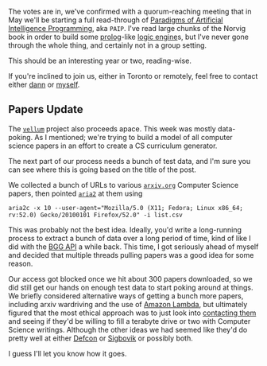The votes are in, we've confirmed with a quorum-reaching meeting that in May we'll be starting a full read-through of [Paradigms of Artificial Intelligence Programming](https://github.com/norvig/paip-lisp), aka `PAIP`. I've read large chunks of the Norvig book in order to build some [prolog](http://www.swi-prolog.org/)-like [logic engine](https://github.com/inaimathi/fact-base)s, but I've never gone through the whole thing, and certainly not in a group setting.

This should be an interesting year or two, reading-wise.

If you're inclined to join us, either in Toronto or remotely, feel free to contact either [dann](https://github.com/dxnn) or [myself](http://github.com/inaimathi).

## Papers Update

The [`vellum`](https://github.com/CompSciCabal/vellum) project also proceeds apace. This week was mostly data-poking. As I mentioned; we're trying to build a model of all computer science papers in an effort to create a CS curriculum generator.

The next part of our process needs a bunch of test data, and I'm sure you can see where this is going based on the title of the post.

We collected a bunch of URLs to various [`arxiv.org`](https://arxiv.org/) Computer Science papers, then pointed [`aria2`](https://aria2.github.io/) at them using

```
aria2c -x 10 --user-agent="Mozilla/5.0 (X11; Fedora; Linux x86_64; rv:52.0) Gecko/20100101 Firefox/52.0" -i list.csv
```

This was probably not the best idea. Ideally, you'd write a long-running process to extract a bunch of data over a long period of time, kind of like I did with the [BGG API](https://github.com/inaimathi/all-boardgames-ever) a while back. This time, I got seriously ahead of myself and decided that multiple threads pulling papers was a good idea for some reason.

Our access got blocked once we hit about 300 papers downloaded, so we did still get our hands on enough test data to start poking around at things. We briefly considered alternative ways of getting a bunch more papers, including arxiv wardriving and the use of [Amazon Lambda](https://stackoverflow.com/questions/53203573/how-to-ensure-distinct-public-ip-per-aws-lambda), but ultimately figured that the most ethical approach was to just look into [contacting them](https://arxiv.org/help/contact) and seeing if they'd be willing to fill a terabyte drive or two with Computer Science writings. Although the other ideas we had seemed like they'd do pretty well at either [Defcon](https://www.defcon.org/) or [Sigbovik](http://sigbovik.org/) or possibly both.

I guess I'll let you know how it goes.
